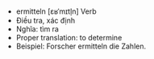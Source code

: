 - ermitteln	[ɛʁˈmɪtl̩n]	Verb
- Điều tra, xác định
- Nghĩa: tìm ra
- Proper translation: to determine
- Beispiel: Forscher ermitteln die Zahlen.